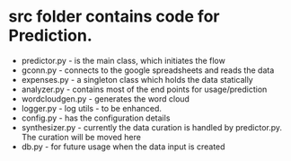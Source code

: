 # src folder contains code for Prediction.
- predictor.py - is the main class, which initiates the flow
- gconn.py - connects to the google spreadsheets and reads the data
- expenses.py - a singleton class which holds the data statically
- analyzer.py - contains most of the end points for usage/prediction
- wordcloudgen.py - generates the word cloud
- logger.py - log utils - to be enhanced.
- config.py - has the configuration details
- synthesizer.py - currently the data curation is handled by predictor.py. The curation will be moved here
- db.py - for future usage when the data input is created